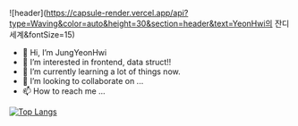 ![header](https://capsule-render.vercel.app/api?type=Waving&color=auto&height=30&section=header&text=YeonHwi의 잔디 세계&fontSize=15)

- 👋 Hi, I’m JungYeonHwi
- 👀 I’m interested in frontend, data struct!!
- 🌱 I’m currently learning a lot of things now.
- 💞️ I’m looking to collaborate on ...
- 📫 How to reach me ...

<!---
JungYeonHwi/JungYeonHwi is a ✨ special ✨ repository because its `README.md` (this file) appears on your GitHub profile.
You can click the Preview link to take a look at your changes.
--->

[![Top Langs](https://github-readme-stats.vercel.app/api/top-langs/?username=JungYeonHwi)](https://github.com/JungYeonHwi/github-readme-stats)
